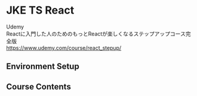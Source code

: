 # JKE TS React

Udemy  
Reactに入門した人のためのもっとReactが楽しくなるステップアップコース完全版  
https://www.udemy.com/course/react_stepup/  


## Environment Setup


## Course Contents

